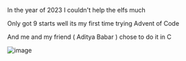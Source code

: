 In the year of 2023 I couldn't help the elfs much

Only got 9 starts well its my first time trying Advent of Code 

And me and my friend ( Aditya Babar ) chose to do it in C

![image](https://github.com/RamchandraWarang9822/Advent-of-code-2023/assets/92023869/dbef297b-6924-45b9-90aa-46b35f04567c)
